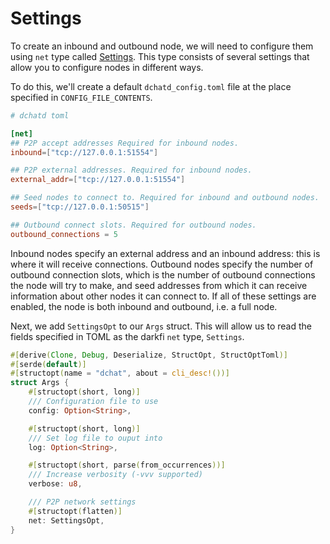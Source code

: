 # Settings

To create an inbound and outbound node, we
will need to configure them using `net` type called
[Settings](https://codeberg.org/darkrenaissance/darkfi/src/branch/master/src/net/settings.rs).
This type consists of several settings that allow you to configure nodes
in different ways.

To do this, we'll create a default `dchatd_config.toml` file at the
place specified in `CONFIG_FILE_CONTENTS`.

```toml
# dchatd toml

[net]
## P2P accept addresses Required for inbound nodes.
inbound=["tcp://127.0.0.1:51554"]

## P2P external addresses. Required for inbound nodes.
external_addr=["tcp://127.0.0.1:51554"]

## Seed nodes to connect to. Required for inbound and outbound nodes.
seeds=["tcp://127.0.0.1:50515"]

## Outbound connect slots. Required for outbound nodes.
outbound_connections = 5

```

Inbound nodes specify an external address and an inbound address: this is
where it will receive connections. Outbound nodes specify the number of
outbound connection slots, which is the number of outbound connections
the node will try to make, and seed addresses from which it can receive
information about other nodes it can connect to. If all of these settings
are enabled, the node is both inbound and outbound, i.e. a full node.

Next, we add `SettingsOpt` to our `Args` struct. This will allow us to
read the fields specified in TOML as the darkfi `net` type, `Settings`.

```rust
#[derive(Clone, Debug, Deserialize, StructOpt, StructOptToml)]
#[serde(default)]
#[structopt(name = "dchat", about = cli_desc!())]
struct Args {
    #[structopt(short, long)]
    /// Configuration file to use
    config: Option<String>,

    #[structopt(short, long)]
    /// Set log file to ouput into
    log: Option<String>,

    #[structopt(short, parse(from_occurrences))]
    /// Increase verbosity (-vvv supported)
    verbose: u8,

    /// P2P network settings
    #[structopt(flatten)]
    net: SettingsOpt,
}
```

